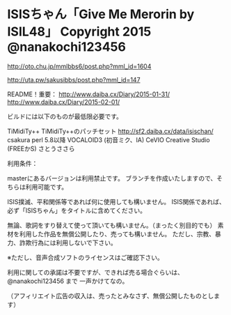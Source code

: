 ISISちゃん「Give Me Merorin by ISIL48」
Copyright 2015 @nanakochi123456
================

http://oto.chu.jp/mmlbbs6/post.php?mml_id=1604

http://uta.pw/sakusibbs/post.php?mml_id=147

README！重要：
http://www.daiba.cx/Diary/2015-01-31/
http://www.daiba.cx/Diary/2015-02-01/

ビルドには以下のものが最低限必要です。

TiMidiTy++
TiMidiTy++のパッチセット http://sf2.daiba.cx/data/isischan/
csakura
perl 5.8以降
VOCALOID3 (初音ミク、IA)
CeVIO Creative Studio (FREEかS) さとうささら

利用条件：

masterにあるバージョンは利用禁止です。
ブランチを作成いたしますので、そちらは利用可能です。

ISIS撲滅、平和関係等であれば何に使用しても構いません。
ISIS関係であれば、必ず「ISISちゃん」をタイトルに含めてください。

無論、歌詞をすり替えて使って頂いても構いません。（まったく別目的でも）
素材を利用した作品を無償公開したり、売っても構いません。
ただし、宗教、暴力、詐欺行為には利用しないで下さい。

※ただし、音声合成ソフトのライセンスはご確認下さい。

利用に関しての承諾は不要ですが、できれば売る場合ぐらいは、@nanakochi123456 まで
一声かけてなの。

（アフィリエイト広告の収入は、売ったとみなさず、無償公開したものとします）


